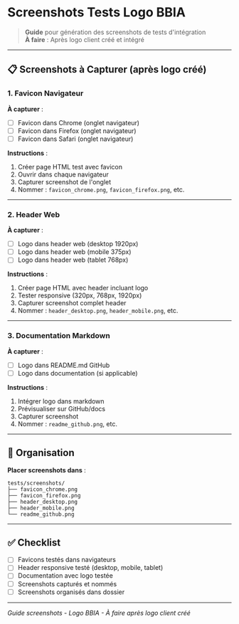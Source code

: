 # Screenshots Tests Logo BBIA

> **Guide** pour génération des screenshots de tests d'intégration  
> **À faire** : Après logo client créé et intégré

---

## 📋 Screenshots à Capturer (après logo créé)

### **1. Favicon Navigateur**

**À capturer** :
- [ ] Favicon dans Chrome (onglet navigateur)
- [ ] Favicon dans Firefox (onglet navigateur)
- [ ] Favicon dans Safari (onglet navigateur)

**Instructions** :
1. Créer page HTML test avec favicon
2. Ouvrir dans chaque navigateur
3. Capturer screenshot de l'onglet
4. Nommer : `favicon_chrome.png`, `favicon_firefox.png`, etc.

---

### **2. Header Web**

**À capturer** :
- [ ] Logo dans header web (desktop 1920px)
- [ ] Logo dans header web (mobile 375px)
- [ ] Logo dans header web (tablet 768px)

**Instructions** :
1. Créer page HTML avec header incluant logo
2. Tester responsive (320px, 768px, 1920px)
3. Capturer screenshot complet header
4. Nommer : `header_desktop.png`, `header_mobile.png`, etc.

---

### **3. Documentation Markdown**

**À capturer** :
- [ ] Logo dans README.md GitHub
- [ ] Logo dans documentation (si applicable)

**Instructions** :
1. Intégrer logo dans markdown
2. Prévisualiser sur GitHub/docs
3. Capturer screenshot
4. Nommer : `readme_github.png`, etc.

---

## 📁 Organisation

**Placer screenshots dans** :
```
tests/screenshots/
├── favicon_chrome.png
├── favicon_firefox.png
├── header_desktop.png
├── header_mobile.png
└── readme_github.png
```

---

## ✅ Checklist

- [ ] Favicons testés dans navigateurs
- [ ] Header responsive testé (desktop, mobile, tablet)
- [ ] Documentation avec logo testée
- [ ] Screenshots capturés et nommés
- [ ] Screenshots organisés dans dossier

---

*Guide screenshots - Logo BBIA - À faire après logo client créé*
